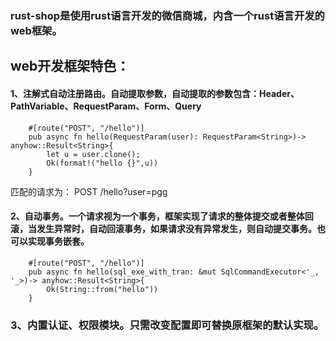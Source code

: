 ### rust-shop是使用rust语言开发的微信商城，内含一个rust语言开发的web框架。
## web开发框架特色：
#### 1、注解式自动注册路由。自动提取参数，自动提取的参数包含：Header、PathVariable、RequestParam、Form、Query
```
    #[route("POST", "/hello")]
    pub async fn hello(RequestParam(user): RequestParam<String>)-> anyhow::Result<String>{
        let u = user.clone();
        Ok(format!("hello {}",u))
    }
```
匹配的请求为：
POST /hello?user=pgg
#### 2、自动事务。一个请求视为一个事务，框架实现了请求的整体提交或者整体回滚，当发生异常时，自动回滚事务，如果请求没有异常发生，则自动提交事务。也可以实现事务嵌套。
```
    #[route("POST", "/hello")]
    pub async fn hello(sql_exe_with_tran: &mut SqlCommandExecutor<'_, '_>)-> anyhow::Result<String>{
        Ok(String::from("hello"))
    }
```
### 3、内置认证、权限模块。只需改变配置即可替换原框架的默认实现。
```
```
